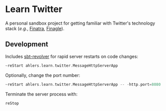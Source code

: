 # Learn Twitter

A personal sandbox project for getting familiar with Twitter's technology stack (_e.g._, [Finatra][github-finatra], [Finagle][github-finagle]).

## Development

Includes [sbt-revolver][github-sbt-revolver] for rapid server restarts on code changes:

```sbt
~reStart ahlers.learn.twitter.MessageHttpServerApp
```

Optionally, change the port number:

```sbt
~reStart ahlers.learn.twitter.MessageHttpServerApp -- -http.port=8080
```

Terminate the server process with:

```sbt
reStop
```

[github-finatra]: https://github.com/twitter/finatra
[github-finagle]: https://github.com/twitter/finagle
[github-sbt-revolver]: https://github.com/spray/sbt-revolver
